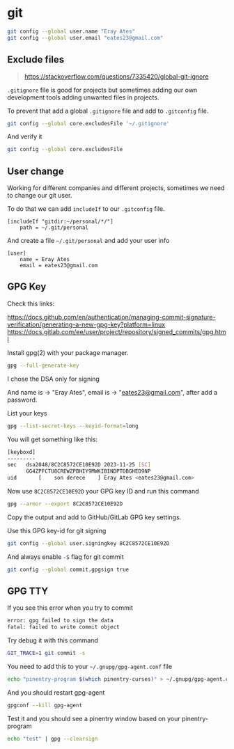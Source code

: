# git

```sh
git config --global user.name "Eray Ates"
git config --global user.email "eates23@gmail.com"
```

## Exclude files

> https://stackoverflow.com/questions/7335420/global-git-ignore

`.gitignore` file is good for projects but sometimes adding our own development tools adding unwanted files in projects.

To prevent that add a global `.gitignore` file and add to `.gitconfig` file.

```sh
git config --global core.excludesFile '~/.gitignore'
```

And verify it

```sh
git config --global core.excludesFile
```

## User change

Working for different companies and different projects, sometimes we need to change our git user.

To do that we can add `includeIf` to our `.gitconfig` file.

```
[includeIf "gitdir:~/personal/*/"]
    path = ~/.git/personal
```

And create a file `~/.git/personal` and add your user info

```
[user]
    name = Eray Ates
    email = eates23@gmail.com
```

## GPG Key

Check this links:

https://docs.github.com/en/authentication/managing-commit-signature-verification/generating-a-new-gpg-key?platform=linux  
https://docs.gitlab.com/ee/user/project/repository/signed_commits/gpg.html

Install gpg(2) with your package manager.

```sh
gpg --full-generate-key
```

I chose the DSA only for signing

And name is -> "Eray Ates", email is -> "eates23@gmail.com", after add a password.

List your keys

```sh
gpg --list-secret-keys --keyid-format=long
```

You will get something like this:

```sh
[keyboxd]
---------
sec   dsa2048/8C2C8572CE10E92D 2023-11-25 [SC]
      GG4ZPFCTU8CREWZPBHIY9MWKIBINDPTOBGHED9NP
uid       [    son derece    ] Eray Ates <eates23@gmail.com>
```

Now use `8C2C8572CE10E92D` your GPG key ID and run this command

```sh
gpg --armor --export 8C2C8572CE10E92D
```

Copy the output and add to GitHub/GitLab GPG key settings.

Use this GPG key-id for git signing

```sh
git config --global user.signingkey 8C2C8572CE10E92D
```

And always enable `-S` flag for git commit

```sh
git config --global commit.gpgsign true
```

## GPG TTY

If you see this error when you try to commit

```sh
error: gpg failed to sign the data
fatal: failed to write commit object
```

Try debug it with this command

```sh
GIT_TRACE=1 git commit -s
```

You need to add this to your `~/.gnupg/gpg-agent.conf` file

```sh
echo "pinentry-program $(which pinentry-curses)" > ~/.gnupg/gpg-agent.conf
```

And you should restart gpg-agent

```sh
gpgconf --kill gpg-agent
```

Test it and you should see a pinentry window based on your pinentry-program

```sh
echo "test" | gpg --clearsign
```
